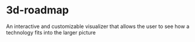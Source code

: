 # 3d-roadmap
An interactive and customizable visualizer that allows the user to see how a technology fits into the larger picture
